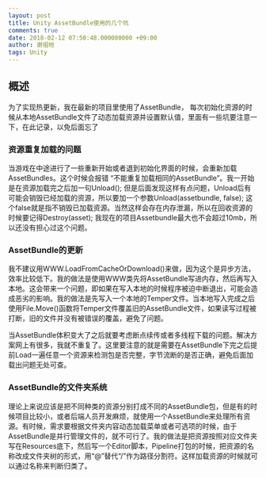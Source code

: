 ```yaml
---
layout: post
title: Unity AssetBundle使用的几个坑
comments: true
date: 2018-02-12 07:50:48.000000000 +09:00
author: 谢祖地
tags: Unity
---
```

## 概述

为了实现热更新，我在最新的项目里使用了AssetBundle， 每次初始化资源的时候从本地AssetBundle文件了动态加载资源并设置默认值，里面有一些坑要注意一下，在此记录，以免后面忘了

### 资源重复加载的问题

当游戏在中途进行了一些重新开始或者退到初始化界面的时候，会重新加载AssetBundles。这个时候会报错 “不能重复加载相同的AssetBundle”。我一开始是在资源加载完之后加一句Unload(); 但是后面发现这样有点问题，Unload后有可能会销毁已经加载的资源，所以要加一个参数Unload(assetbundle, false); 这个false就是指不销毁已加载资源。当然这样会存在内存泄漏，所以在回收资源的时候要记得Destroy(asset); 我现在的项目Assetbundle最大也不会超过10mb，所以还没有担心过这个问题。

### AssetBundle的更新

我不建议用WWW.LoadFromCacheOrDownload()来做，因为这个是异步方法，效率比较低下。我的做法是使用WWW类先将AssetBundle写进内存，然后再写入本地。这会带来一个问题，即如果在写入本地的时候程序被迫中断退出，可能会造成恶劣的影响。我的做法是先写入一个本地的Temper文件。当本地写入完成之后使用File.Move()函数将Temper文件覆盖旧的AssetBundle文件，如果读写过程被打断，旧的文件并没有被错误的覆盖，避免了问题。

当AssetBundle体积变大了之后就要考虑断点续传或者多线程下载的问题。解决方案网上有很多，我就不重复了。这里要注意的就是需要在AssetBundle下完之后提前Load一遍任意一个资源来检测包是否完整，字节流断的是否正确，避免后面加载出问题无处可查。

### AssetBundle的文件夹系统

理论上来说应该是把不同种类的资源分别打成不同的AssetBundle包，但是有的时候项目比较小，或者后端人员开发麻烦，就使用一个AssetBundle来处理所有资源。有时候，需求要根据文件夹内容动态加载菜单或者可选项的时候，由于AssetBundle是并行管理文件的，就不可行了。我的做法是把资源按照对应文件夹写在Resources底下，然后写一个Editor脚本，Pipeline打包的时候，把资源的名称改成文件夹树的形式，用“@”替代“/”作为路径分割符。这样加载资源的时候就可以通过名称来判断归类了。
